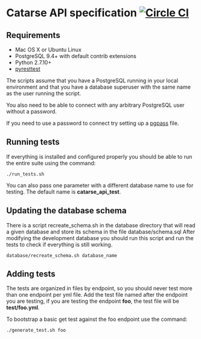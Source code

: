 # Catarse API specification [![Circle CI](https://circleci.com/gh/catarse/catarse-api-specs.svg?style=svg)](https://circleci.com/gh/catarse/catarse-api-specs)

## Requirements

* Mac OS X or Ubuntu Linux
* PostgreSQL 9.4+ with default contrib extensions
* Python 2.7.10+
* [pyresttest](https://github.com/svanoort/pyresttest)

The scripts assume that you have a PostgreSQL running in your local environment
and that you have a database superuser with the same name as the user running the script.

You also need to be able to connect with any arbitrary PostgreSQL user without a password.

If you need to use a password to connect try setting up a [pgpass](http://www.postgresql.org/docs/current/static/libpq-pgpass.html) file.

## Running tests

If everything is installed and configured properly you should be able to run the entire suite
using the command:

```
./run_tests.sh
```

You can also pass one parameter with a different database name to use for testing.
The default name is **catarse_api_test**.

## Updating the database schema

There is a script recreate_schema.sh in the database directory
that will read a given database and store its schema in the file database/schema.sql
After modifying the development database you should run this script
and run the tests to check if everything is still working.

```
database/recreate_schema.sh database_name
```

## Adding tests

The tests are organized in files by endpoint, so you should
never test more than one endpoint per yml file.
Add the test file named after the endpoint you are testing, if you are
testing the endpoint **foo**, the test file will be **test/foo.yml**.

To bootstrap a basic get test against the foo endpoint use the command:

```
./generate_test.sh foo
```

